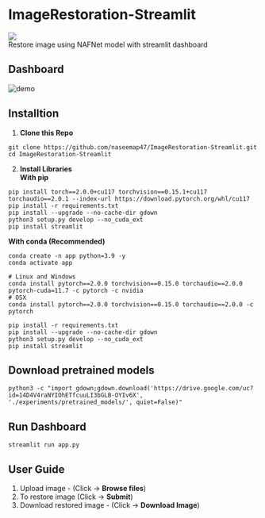 # ImageRestoration-Streamlit
[<img src="https://img.shields.io/badge/Docker-Image-blue.svg?logo=docker">](<https://hub.docker.com/repository/docker/naseemap47/streamlit-nafnet>) <br>
Restore image using NAFNet model with streamlit dashboard

## Dashboard
![demo](https://github.com/naseemap47/ImageRestoration-Streamlit/assets/88816150/6081cfa5-96f8-4ff0-ba5c-d85723e025aa)

## Installtion
1. **Clone this Repo**
```
git clone https://github.com/naseemap47/ImageRestoration-Streamlit.git
cd ImageRestoration-Streamlit
```
2. **Install Libraries**<br>
**With pip**
```
pip install torch==2.0.0+cu117 torchvision==0.15.1+cu117 torchaudio==2.0.1 --index-url https://download.pytorch.org/whl/cu117
pip install -r requirements.txt
pip install --upgrade --no-cache-dir gdown
python3 setup.py develop --no_cuda_ext
pip install streamlit
```
**With conda (Recommended)**
```
conda create -n app python=3.9 -y
conda activate app

# Linux and Windows
conda install pytorch==2.0.0 torchvision==0.15.0 torchaudio==2.0.0 pytorch-cuda=11.7 -c pytorch -c nvidia
# OSX
conda install pytorch==2.0.0 torchvision==0.15.0 torchaudio==2.0.0 -c pytorch

pip install -r requirements.txt
pip install --upgrade --no-cache-dir gdown
python3 setup.py develop --no_cuda_ext
pip install streamlit
```
## Download pretrained models
```
python3 -c "import gdown;gdown.download('https://drive.google.com/uc?id=14D4V4raNYIOhETfcuuLI3bGLB-OYIv6X', './experiments/pretrained_models/', quiet=False)"
```
## Run Dashboard
```
streamlit run app.py
```
## User Guide
1. Upload image - (Click -> **Browse files**)
2. To restore image (Click -> **Submit**)
3. Download restored image - (Click -> **Download Image**)
